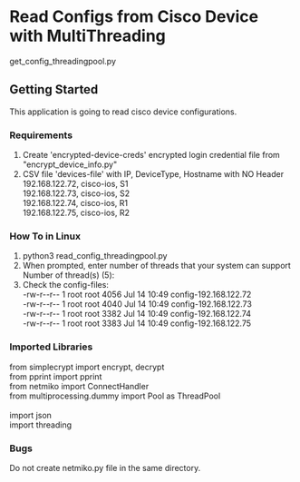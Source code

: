 # Read Configs from Cisco Device with MultiThreading
get_config_threadingpool.py

## Getting Started
This application is going to read cisco device configurations.

### Requirements
1. Create 'encrypted-device-creds' encrypted login credential file from "encrypt_device_info.py"<br/>
2. CSV file 'devices-file' with IP, DeviceType, Hostname with NO Header<br/>
   192.168.122.72, cisco-ios, S1<br/>
   192.168.122.73, cisco-ios, S2<br/>
   192.168.122.74, cisco-ios, R1<br/>
   192.168.122.75, cisco-ios, R2<br/>

### How To in Linux
1. python3 read_config_threadingpool.py<br/>
2. When prompted, enter number of threads that your system can support<br/>
   Number of thread(s) (5):<br/>
3. Check the config-files:<br/>
-rw-r--r-- 1 root root 4056 Jul 14 10:49 config-192.168.122.72<br/>
-rw-r--r-- 1 root root 4040 Jul 14 10:49 config-192.168.122.73<br/>
-rw-r--r-- 1 root root 3382 Jul 14 10:49 config-192.168.122.74<br/>
-rw-r--r-- 1 root root 3383 Jul 14 10:49 config-192.168.122.75<br/>


### Imported Libraries
from simplecrypt import encrypt, decrypt<br/>
from pprint import pprint<br/>
from netmiko import ConnectHandler<br/>
from multiprocessing.dummy import Pool as ThreadPool<br/>
<br/>
import json<br/>
import threading<br/>

### Bugs
Do not create netmiko.py file in the same directory.<br/>

